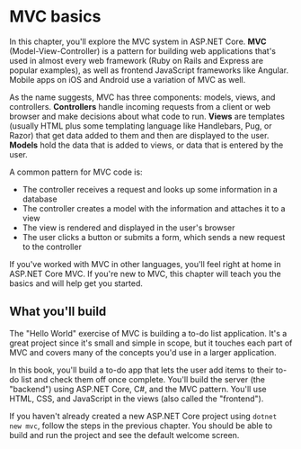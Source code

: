 # MVC basics

In this chapter, you'll explore the MVC system in ASP.NET Core. **MVC** \(Model-View-Controller\) is a pattern for building web applications that's used in almost every web framework \(Ruby on Rails and Express are popular examples\), as well as frontend JavaScript frameworks like Angular. Mobile apps on iOS and Android use a variation of MVC as well.

As the name suggests, MVC has three components: models, views, and controllers. **Controllers** handle incoming requests from a client or web browser and make decisions about what code to run. **Views** are templates \(usually HTML plus some templating language like Handlebars, Pug, or Razor\) that get data added to them and then are displayed to the user. **Models** hold the data that is added to views, or data that is entered by the user.

A common pattern for MVC code is:

* The controller receives a request and looks up some information in a database
* The controller creates a model with the information and attaches it to a view
* The view is rendered and displayed in the user's browser
* The user clicks a button or submits a form, which sends a new request to the controller

If you've worked with MVC in other languages, you'll feel right at home in ASP.NET Core MVC. If you're new to MVC, this chapter will teach you the basics and will help get you started.

## What you'll build

The "Hello World" exercise of MVC is building a to-do list application. It's a great project since it's small and simple in scope, but it touches each part of MVC and covers many of the concepts you'd use in a larger application.

In this book, you'll build a to-do app that lets the user add items to their to-do list and check them off once complete. You'll build the server \(the "backend"\) using ASP.NET Core, C\#, and the MVC pattern. You'll use HTML, CSS, and JavaScript in the views \(also called the "frontend"\).

If you haven't already created a new ASP.NET Core project using `dotnet new mvc`, follow the steps in the previous chapter. You should be able to build and run the project and see the default welcome screen.

